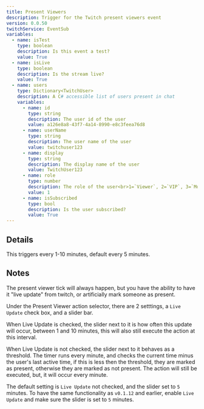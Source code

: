```yaml
---
title: Present Viewers
description: Trigger for the Twitch present viewers event
version: 0.0.50
twitchService: EventSub
variables:
  - name: isTest
    type: boolean
    description: Is this event a test?
    value: True
  - name: isLive
    type: boolean
    description: Is the stream live?
    value: True
  - name: users
    type: Dictionary<TwitchUser>
    description: A C# accessible list of users present in chat
    variables:
      - name: id
        type: string
        description: The user id of the user
        value: a126e8a8-43f7-4a14-8990-e8c3feea76d8
      - name: userName
        type: string
        description: The user name of the user
        value: twitchuser123
      - name: display
        type: string
        description: The display name of the user
        value: TwitchUser123
      - name: role
        type: number
        description: The role of the user<br>1=`Viewer`, 2=`VIP`, 3=`Moderator`, 4=`Broadcaster`
        value: 1
      - name: isSubscribed
        type: bool
        description: Is the user subscribed?
        value: True
---
```


## Details
This triggers every 1-10 minutes, default every 5 minutes.

## Notes
The present viewer tick will always happen, but you have the ability to have it "live update" from twitch, or artificially mark someone as present.

Under the Present Viewer action selector, there are 2 setttings, a `Live Update` check box, and a slider bar.

When Live Update is checked, the slider next to it is how often this update will occur, between 1 and 10 minutes, this will also still execute the action at this interval.

When Live Update is not checked, the slider next to it behaves as a threshold. The timer runs every minute, and checks the current time minus the user's last active time, if this is less then the threshold, they are marked as present, otherwise they are marked as not present.  The action will still be executed, but, it will occur every minute.

The default setting is `Live Update` not checked, and the slider set to `5` minutes.  To have the same functionality as `v0.1.12` and earlier, enable `Live Update` and make sure the slider is set to `5` minutes.